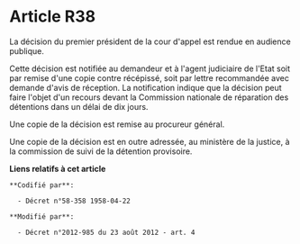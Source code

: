 # Article R38

La décision du premier président de la cour d'appel est rendue en audience publique. 

Cette décision est notifiée au demandeur et à l'agent judiciaire de l'Etat soit par remise d'une copie contre récépissé, soit
par lettre recommandée avec demande d'avis de réception. La notification indique que la décision peut faire l'objet d'un
recours devant la Commission nationale de réparation des détentions dans un délai de dix jours. 

Une copie de la décision est remise au procureur général. 

Une copie de la décision est en outre adressée, au ministère de la justice, à la commission de suivi de la détention
provisoire.

**Liens relatifs à cet article**

	**Codifié par**:

	  - Décret n°58-358 1958-04-22

	**Modifié par**:

	  - Décret n°2012-985 du 23 août 2012 - art. 4
